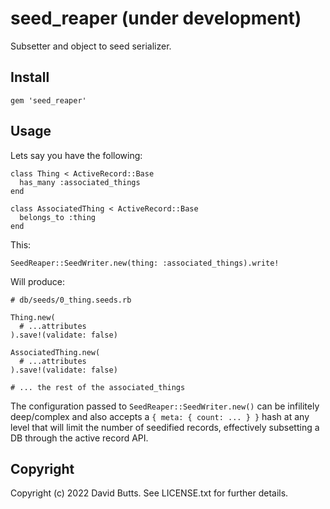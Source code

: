 # seed_reaper (under development)

Subsetter and object to seed serializer.

## Install

`gem 'seed_reaper'`

## Usage

Lets say you have the following:

```
class Thing < ActiveRecord::Base
  has_many :associated_things
end

class AssociatedThing < ActiveRecord::Base
  belongs_to :thing
end
```

This:

`SeedReaper::SeedWriter.new(thing: :associated_things).write!`

Will produce:

```
# db/seeds/0_thing.seeds.rb

Thing.new(
  # ...attributes
).save!(validate: false)

AssociatedThing.new(
  # ...attributes
).save!(validate: false)

# ... the rest of the associated_things
```

The configuration passed to `SeedReaper::SeedWriter.new()` can be infilitely deep/complex and also accepts a `{ meta: { count: ... } }` hash at any level that will limit the number of seedified records, effectively subsetting a DB through the active record API.

## Copyright

Copyright (c) 2022 David Butts. See LICENSE.txt for
further details.
